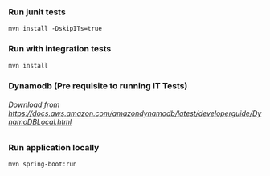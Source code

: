 ### Run junit tests

`mvn install -DskipITs=true`

### Run with integration tests

`mvn install`

### Dynamodb (Pre requisite to running IT Tests)

###### Download from https://docs.aws.amazon.com/amazondynamodb/latest/developerguide/DynamoDBLocal.html

### Run application locally

`mvn spring-boot:run`